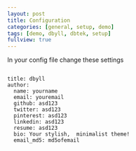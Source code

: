 ```yaml
---
layout: post
title: Configuration
categories: [general, setup, demo]
tags: [demo, dbyll, dbtek, setup]
fullview: true
---
```


In your config file change these settings
<pre>
<code>
title: dbyll
author:
  name: yourname
  email: youremail
  github: asd123
  twitter: asd123
  pinterest: asd123
  linkedin: asd123
  resume: asd123
  bio: Your stylish,  minimalist theme!
  email_md5: md5ofemail
</code>
</pre>